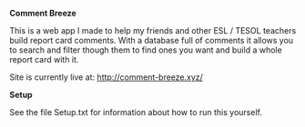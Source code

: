 **Comment Breeze**

This is a web app I made to help my friends and other ESL / TESOL teachers build report card comments. With a database full of comments it allows you to search and filter though them to find ones you want and build a whole report card with it.

Site is currently live at: http://comment-breeze.xyz/


**Setup**

See the file Setup.txt for information about how to run this yourself.

